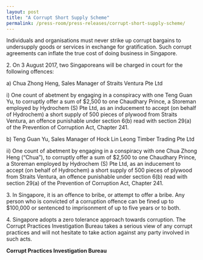 ```yaml
---
layout: post
title: "A Corrupt Short Supply Scheme"
permalink: /press-room/press-releases/corrupt-short-supply-scheme/
---
```

Individuals and organisations must never strike up corrupt bargains to undersupply goods or services in exchange for gratification. Such corrupt agreements can inflate the true cost of doing business in Singapore.

2\.        On 3 August 2017, two Singaporeans will be charged in court for the following offences:

a) Chua Zhong Heng, Sales Manager of Straits Ventura Pte Ltd

i) One count of abetment by engaging in a conspiracy with one Teng Guan Yu, to corruptly offer a sum of $2,500 to one Chaudhary Prince, a Storeman employed by Hydrochem (S) Pte Ltd, as an inducement to accept (on behalf of Hydrochem) a short supply of 500 pieces of plywood from Straits Ventura, an offence punishable under section 6(b) read with section 29(a) of the Prevention of Corruption Act, Chapter 241.

b) Teng Guan Yu, Sales Manager of Hock Lin Leong Timber Trading Pte Ltd

ii) One count of abetment by engaging in a conspiracy with one Chua Zhong Heng (“Chua”), to corruptly offer a sum of $2,500 to one Chaudhary Prince, a Storeman employed by Hydrochem (S) Pte Ltd, as an inducement to accept (on behalf of Hydrochem) a short supply of 500 pieces of plywood from Straits Ventura, an offence punishable under section 6(b) read with section 29(a) of the Prevention of Corruption Act, Chapter 241.

3\.         In Singapore, it is an offence to bribe, or attempt to offer a bribe. Any person who is convicted of a corruption offence can be fined up to $100,000 or sentenced to imprisonment of up to five years or to both.

4\.         Singapore adopts a zero tolerance approach towards corruption. The Corrupt Practices Investigation Bureau takes a serious view of any corrupt practices and will not hesitate to take action against any party involved in such acts.

**Corrupt Practices Investigation Bureau**
